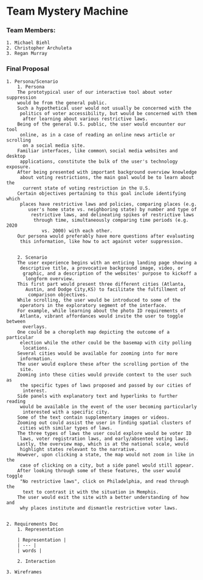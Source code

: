 # Team Mystery Machine

### Team Members:
    1. Michael Biehl
    2. Christopher Archuleta
    3. Regan Murray

### Final Proposal
    1. Persona/Scenario
        1. Persona
        The prototypical user of our interactive tool about voter suppression
        would be from the general public.
        Such a hypothetical user would not usually be concerned with the
         politics of voter accessibility, but would be concerned with them
          after learning about various restrictive laws.  
        Being of the general U.S. public, the user would encounter our tool
         online, as in a case of reading an online news article or scrolling
          on a social media site.  
        Familiar interfaces, like common\ social media websites and desktop
         applications, constitute the bulk of the user's technology exposure.   
        After being presented with important background overview knowledge
         about voting restrictions, the main goal would be to learn about the
          current state of voting restriction in the U.S.   
        Certain objectives pertaining to this goal include identifying which
         places have restrictive laws and policies, comparing places (e.g.
            user's home state vs. neighboring state) by number and type of
             restrictive laws, and delineating spikes of restrictive laws
              through time, simultaneously comparing time periods (e.g. 2020
                 vs. 2000) with each other.   
        Our persona would preferably have more questions after evaluating
         this information, like how to act against voter suppression.


        2. Scenario
        The user experience begins with an enticing landing page showing a
         descriptive title, a provocative background image, video, or
          graphic, and a description of the websites' purpose to kickoff a
           longform overview.   
        This first part would present three different cities (Atlanta,
           Austin, and Dodge City,KS) to facilitate the fulfillment of
            comparison objectives.   
        While scrolling, the user would be introduced to some of the
         operators in the exploratory segment of the interface.   
        For example, while learning about the photo ID requirements of
         Atlanta, vibrant affordances would invite the user to toggle between
          overlays.   
        One could be a choropleth map depicting the outcome of a particular
         election while the other could be the basemap with city polling
          locations.   
        Several cities would be available for zooming into for more
         information.   
        The user would explore these after the scrolling portion of the
         site.   
        Zooming into these cities would provide context to the user such as
         the specific types of laws proposed and passed by our cities of
          interest.   
        Side panels with explanatory text and hyperlinks to further reading
         would be available in the event of the user becoming particularly
          interested with a specific city.   
        Some of the text contain supplementary images or videos.   
        Zooming out could assist the user in finding spatial clusters of
         cities with similar types of laws.   
        The three types of laws the user could explore would be voter ID
         laws, voter registration laws, and early/absentee voting laws.   
        Lastly, the overview map, which is at the national scale, would
         highlight states relevant to the narrative.   
        However, upon clicking a state, the map would not zoom in like in the
         case of clicking on a city, but a side panel would still appear.   
        After looking through some of these features, the user would toggle
         "No restrictive laws", click on Philadelphia, and read through the
          text to contrast it with the situation in Memphis.   
        The user would exit the site with a better understanding of how and
         why places institute and dismantle restrictive voter laws.


    2. Requirements Doc
        1. Representation

        | Representation |
        | --- |
        | words |

        2. Interaction

    3. Wireframes
